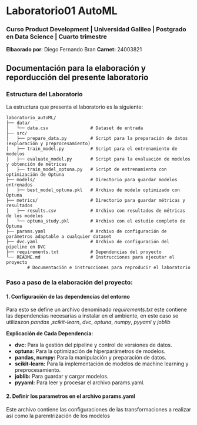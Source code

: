 # Laboratorio01 AutoML 
### Curso Product Development | Universidad Galileo | Postgrado en Data Science | Cuarto trimestre
**Elbaorado por**: Diego Fernando Bran  **Carnet:** 24003821

## Documentación para la elaboración y reporducción del presente laboratorio

### Estructura del Laboratorio
La estructura que presenta el laboratorio es la siguiente:
```
laboratorio_autoML/
├── data/
│   └── data.csv                # Dataset de entrada
├── src/
│   ├── prepare_data.py         # Script para la preparación de datos (exploración y preprocesamiento)
│   ├── train_model.py          # Script para el entrenamiento de modelos
│   ├── evaluate_model.py       # Script para la evaluación de modelos y obtención de métricas
│   ├── train_model_optuna.py   # Script de entrenamiento con optimización de Optuna
├── models/                     # Directorio para guardar modelos entrenados
│   ├── best_model_optuna.pkl   # Archivo de modelo optimizado con Optuna
├── metrics/                    # Directorio para guardar métricas y resultados
│   ├── results.csv             # Archivo con resultados de métricas de los modelos
│   └── optuna_study.pkl        # Archivo con el estudio completo de Optuna
├── params.yaml                 # Archivo de configuración de parámetros adaptable a cualquier dataset
├── dvc.yaml                    # Archivo de configuración del pipeline en DVC
├── requirements.txt            # Dependencias del proyecto
└── README.md                   # Instrucciones para ejecutar el proyecto
        # Documentación e instrucciones para reproducir el laboratorio
```

### Paso a paso de la elaboración del proyecto: 
#### 1. Configuración de las dependencias del entorno 
Para esto se define un archivo denominado *requirements.txt* este contiene las dependencias necesarias a instalar en el ambiente, en este caso se utilizazon *pandas* ,*scikit-learn*, *dvc*, *optuna*, *numpy*, *pyyaml* y *joblib*

**Explicación de Cada Dependencia:**
- **dvc:** Para la gestión del pipeline y control de versiones de datos.
- **optuna:** Para la optimización de hiperparámetros de modelos.
- **pandas, numpy:** Para la manipulación y preparación de datos.
- **scikit-learn:** Para la implementación de modelos de machine learning y preprocesamiento.
- **joblib:** Para guardar y cargar modelos.
- **pyyaml:** Para leer y procesar el archivo params.yaml.

#### 2. Definir los parametros en el archivo params.yaml
Este archivo contiene las configuraciones de las transformaciones a realizar así como la paremtrización de los modelos 

